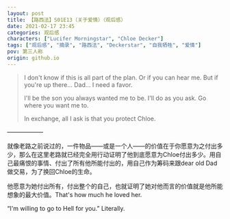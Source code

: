 ```yaml
---
layout: post
title: 【路西法】S01E13（关于爱情）（观后感）
date: 2021-02-17 23:45
categories: 观后感
characters: ["Lucifer Morningstar", "Chloe Decker"]
tags: ["观后感", "摘录", "路西法", "Deckerstar", "自我牺牲", "爱情"]
pov: 第三人称
origin: github.io
---
```


> I don't know if this is all part of the plan. Or if you can hear me. But if you're up there... Dad... I need a favor.
> 
> I'll be the son you always wanted me to be. I'll do as you ask. Go where you want me to.
> 
> In exchange, all I ask is that you protect Chloe.

——————

就像老路之前说过的，一件物品——或是一个人——的价值在于你愿意为之付出多少，那么在这里老路就已经完全用行动证明了他到底愿意为Chloe付出多少。用自己最痛恨的事情、付出了所有他所能付出的，用自己作为筹码来跟dear old Dad做交易，为了换回Chloe的生命。

他愿意为她付出所有，付出整个的自己，也就证明了她对他而言的价值就是他所能想象的最大价值。That's how much he loved her.

“I'm willing to go to Hell for you.” Literally.
